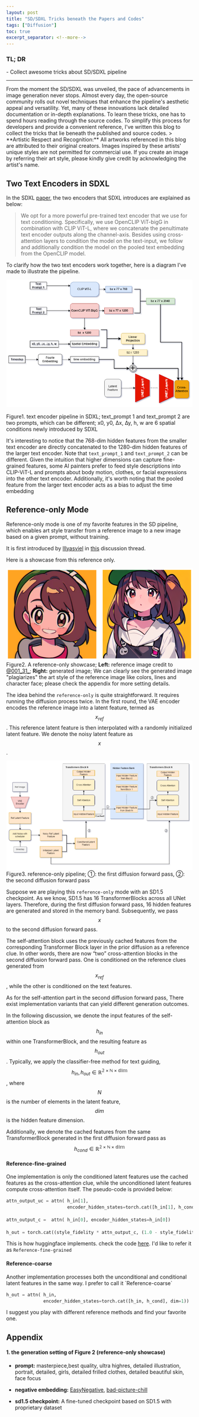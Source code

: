 ```yaml
---
layout: post
title: "SD/SDXL Tricks beneath the Papers and Codes"
tags: ["Diffusion"]
toc: true
excerpt_separator: <!--more-->
---
```

<h3 class="no_toc"> TL; DR</h3>
- Collect awesome tricks about SD/SDXL pipeline
<!--more-->

<hr>
From the moment the SD/SDXL was unveiled, the pace of advancements in image generation never stops. Almost every day, the open-source community rolls out novel techniques that enhance the pipeline's aesthetic appeal and versatility. Yet, many of these innovations lack detailed documentation or in-depth explanations. To learn these tricks, one has to spend hours reading through the source codes. To simplify this process for developers and provide a convenient reference, I've written this blog to collect the tricks that lie beneath the published and source codes.
> **Artistic Respect and Recognition:** All artworks referenced in this blog are attributed to their original creators. Images inspired by these artists' unique styles are not permitted for commercial use. If you create an image by referring their art style, please kindly give credit by acknowledging the artist's name.

## Two Text Encoders in SDXL
In the SDXL [paper](https://arxiv.org/abs/2307.01952), the two encoders that SDXL introduces are explained as below:

> We opt for a more powerful pre-trained text encoder that we use for text conditioning. Specifically, we use OpenCLIP ViT-bigG in combination with CLIP ViT-L, where we concatenate the penultimate text encoder outputs along the channel-axis. Besides using cross-attention layers to condition the model on the text-input, we follow and additionally condition the model on the pooled text embedding from the OpenCLIP model.

To clarify how the two text encoders work together, here is a diagram I’ve made to illustrate the pipeline.

![SDXL_Text_Encoders](https://raw.githubusercontent.com/NormXU/NormXU.github.io/main/_data/resources/blog/1/sdxl_text_encoder.png)

Figure1. text encoder pipeline in SDXL; text_prompt 1 and text_prompt 2 are two prompts, which can be different; x0, y0, ∆x, ∆y, h, w are 6 spatial conditions newly introduced by SDXL 

It's interesting to notice that the 768-dim hidden features from the smaller text encoder are directly concatenated to the 1280-dim hidden features of the larger text encoder. Note that ```text_prompt_1``` and ```text_prompt_2``` can be different. Given the intuition that higher dimensions can capture fine-grained features, some AI painters prefer to feed style descriptions into CLIP-ViT-L and prompts about body motion, clothes, or facial expressions into the other text encoder. Additionally, it's worth noting that the pooled feature from the larger text encoder  acts as a bias to adjust the time embedding

## Reference-only Mode

Reference-only mode is one of my favorite features in the SD pipeline, which enables art style transfer from a reference image to a new image based on a given prompt, without training.

It is first introduced by [lllyasviel](<https://github.com/lllyasviel>) in [this](https://github.com/Mikubill/sd-webui-controlnet/discussions/1280) discussion thread.

Here is a showcase from this reference only.  

![Showcase](https://raw.githubusercontent.com/NormXU/NormXU.github.io/main/_data/resources/blog/1/showcase.png)
Figure2. A reference-only showcase;  **Left:** reference image credit to [@001_31_](<https://twitter.com/001_31_/media>); **Right:** generated image; We can clearly see the generated image "plagiarizes" the art style of the reference image like colors, lines and character face; please check the appendix for more setting details.

The idea behind the `reference-only` is quite straightforward. It requires running the diffusion process twice. In the first round, the VAE encoder encodes the reference image into a latent feature, termed as $$x_{ref}$$. This reference latent feature is then interpolated with a randomly initialized latent feature. We denote the noisy latent feature as $$x$$.  

![Reference_only](https://raw.githubusercontent.com/NormXU/NormXU.github.io/main/_data/resources/blog/1/ref_only.png)
Figure3. reference-only pipeline; ①: the first diffusion forward pass, ②: the second diffusion forward pass


Suppose we are playing this `reference-only` mode with an SD1.5 checkpoint. As we know, SD1.5 has 16 TransformerBlocks across all UNet layers. Therefore, during the first diffusion forward pass, 16 hidden features are generated and stored in the memory band. Subsequently, we pass $$x$$ to the second diffusion forward pass. 

The self-attention block uses the previously cached features from the corresponding Transformer Block layer in the prior diffusion as a reference clue. In other words, there are now “two” cross-attention blocks in the second diffusion forward pass. One is conditioned on the reference clues generated from $$x_{ref}$$, while the other is conditioned on the text features.

As for the self-attention part in the second diffusion forward pass,  There exist implementation variants that can yield different generation outcomes.

In the following discussion, we denote the input features of the self-attention block as $$h_{in}$$ within one TransformerBlock, and the resulting feature as $$h_{out}$$. Typically, we apply the classifier-free method for text guiding, $$h_{in}, h_{out} \in \mathbb{R^{2 \times N \times dim}}$$, where $$N$$ is the number of elements in the latent feature, $$dim$$ is the hidden feature dimension.

Additionally, we denote the cached features from the same TransformerBlock generated in the first diffusion forward pass as $$ h_{cond} \in \mathbb{R^{2 \times N \times dim}}$$

<h4 class="no_toc">  Reference-fine-grained </h4>
One implementation is only the conditioned latent features use the cached features as the cross-attention clue, while the unconditioned latent features compute cross-attention itself. The pseudo-code is provided below:

```python
attn_output_uc = attn( h_in[1],
                       encoder_hidden_states=torch.cat([h_in[1], h_cond[1]] , dim=1))

attn_output_c =  attn( h_in[0], encoder_hidden_states=h_in[0])

h_out = torch.cat((style_fidelity * attn_output_c, (1.0 - style_fidelity) * attn_output_uc),  dim=0)
```

This is how huggingface implements. check the code [here](https://github.com/huggingface/diffusers/blob/73bb97adfc3d0cb184c5fd66a1d5699c249a7fd8/examples/community/stable_diffusion_reference.py#L405).
I'd like to refer it as `Reference-fine-grained`

<h4 class="no_toc">  Reference-coarse</h4>
Another implementation processes both the unconditional and conditional latent features in the same way. I prefer to call it `Reference-coarse`

```python
h_out = attn( h_in,
              encoder_hidden_states=torch.cat([h_in, h_cond], dim=1))
```
I suggest you play with different reference methods and find your favorite one.




## Appendix

<h4 class="no_toc"> 1. the generation setting of Figure 2 (reference-only showcase)</h4>

- **prompt:**  masterpiece,best quality, ultra highres, detailed illustration, portrait, detailed, girls, detailed frilled clothes, detailed beautiful skin, face focus

- **negative embedding:** [EasyNegative](https://civitai.com/models/7808/easynegative), [bad-picture-chill](https://civitai.com/models/17083?modelVersionId=20170)

- **sd1.5 checkpoint:** A fine-tuned checkpoint based on SD1.5 with proprietary dataset


